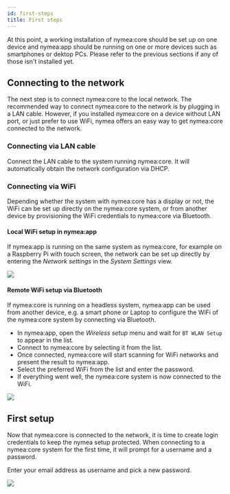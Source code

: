 ```yaml
---
id: first-steps
title: First steps
---
```



At this point, a working installation of nymea:core should be set up on one device and nymea:app 
should be running on one or more devices such as smartphones or dektop PCs. Please refer to the 
previous sections if any of those isn't installed yet.

## Connecting to the network

The next step is to connect nymea:core to the local network. The recommended way to connect 
nymea:core to the network is by plugging in a LAN cable. However, if you installed nymea:core on a
device without LAN port, or just prefer to use WiFi, nymea offers an easy way to get nymea:core
connected to the network.

### Connecting via LAN cable

Connect the LAN cable to the system running nymea:core. It will automatically obtain the network
configuration via DHCP.

### Connecting via WiFi

Depending whether the system with nymea:core has a display or not, the WiFi can be set up directly
on the nymea:core system, or from another device by provisioning the WiFi credentials to nymea:core
via Bluetooth.

#### Local WiFi setup in nymea:app

If nymea:app is running on the same system as nymea:core, for example on a Raspberry Pi with touch 
screen, the network can be set up directly by entering the *Network settings* in the 
*System Settings* view.

![](/img/documentation/users/setup-wifi.gif)

#### Remote WiFi setup via Bluetooth

If nymea:core is running on a headless system, nymea:app can be used from another device, e.g. a smart phone
or Laptop to configure the WiFi of the nymea:core system by connecting via Bluetooth.

* In nymea:app, open the *Wireless setup* menu and wait for `BT WLAN Setup` to appear in the list.
* Connect to nymea:core by selecting it from the list.
* Once connected, nymea:core will start scanning for WiFi networks and present the result to nymea:app.
* Select the preferred WiFi from the list and enter the password.
* If everything went well, the nymea:core system is now connected to the WiFi.

![](/img/documentation/users/bt-wifi-setup.gif)


## First setup

Now that nymea:core is connected to the network, it is time to create login credentials to keep the nymea
setup protected. When connecting to a nymea:core system for the first time, it will prompt for a username
and a password.

Enter your email address as username and pick a new password.

![](/img/documentation/users/user-setup.gif)
